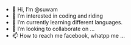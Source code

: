 - 👋 Hi, I’m @suwam
- 👀 I’m interested in coding and riding
- 🌱 I’m currently learning different languages.
- 💞️ I’m looking to collaborate on ...
- 📫 How to reach me   facebook, whatpp me ...

<!---
suwam/suwam is a ✨ special ✨ repository because its `README.md` (this file) appears on your GitHub profile.
You can click the Preview link to take a look at your changes.
--->
